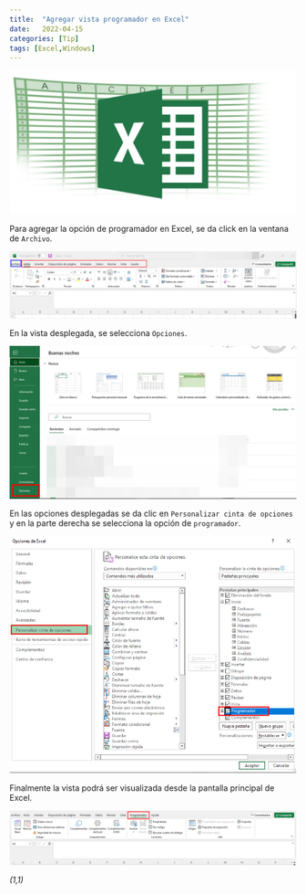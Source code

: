 ```yaml
---
title:  "Agregar vista programador en Excel"
date:   2022-04-15
categories: [Tip]
tags: [Excel,Windows]
---
```


![image](/genes/excel/descarga.jpeg)

Para agregar la opción de programador en Excel, se da click en la ventana de `Archivo`.

![image](/genes/excel/1.png)

En la vista desplegada, se selecciona `Opciones`.

![image](/genes/excel/2.png)

En las opciones desplegadas se da clic en `Personalizar cinta de opciones` y en la parte derecha se selecciona la opción de `programador`.

![image](/genes/excel/5.png)

Finalmente la vista podrá ser visualizada desde la pantalla principal de Excel. 

![image](/genes/excel/6.png)
<!-- You’ll find this post in your `_posts` directory. Go ahead and edit it and re-build the site to see your changes. You can rebuild the site in many different ways, but the most common way is to run `jekyll serve --watch`, which launches a web server and auto-regenerates your site when a file is updated.

To add new posts, simply add a file in the `_posts` directory that follows the convention `YYYY-MM-DD-name-of-post.ext` and includes the necessary front matter. Take a look at the source for this post to get an idea about how it works.

Jekyll also offers powerful support for code snippets: -->

<!-- CODIGOOOOOOOOOO -->

<!-- ``` ruby
def print_hi(name)
  puts "Hi, #{name}"
end
print_hi('Tom')
#=> prints 'Hi, Tom' to STDOUT.
``` -->
<!-- IMAGEN -->
*(1,1)*

<!-- Check out the [Jekyll docs][jekyll] for more info on how to get the most out of Jekyll. File all bugs/feature requests at [Jekyll’s GitHub repo][jekyll-gh]. If you have questions, you can ask them on [Jekyll’s dedicated Help repository][jekyll-help]. -->